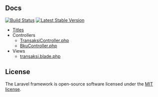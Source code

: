 ## Docs

<a href="#"><img src="https://img.shields.io/badge/status-success-brightgreen" alt="Build Status"></a>
<a href="#"><img src="https://img.shields.io/badge/docs-v0.1-00c3ff" alt="Latest Stable Version"></a>

- [Titles](#docs)
- Controllers
  - [TransaksiController.php](https://github.com/ivan17051/blud/blob/master/docs/transaksicontroller.md)
  - [BkuController.php](https://github.com/ivan17051/blud/blob/master/docs/bkucontroller.md)
- Views
  - [transaksi.blade.php](#transaksi.blade.php)


## License

The Laravel framework is open-source software licensed under the [MIT license](https://opensource.org/licenses/MIT).
